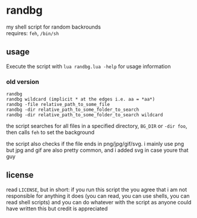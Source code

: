# randbg

my shell script for random backrounds<br>
requires: `feh`, `/bin/sh`<br>

## usage
Execute the script with `lua randbg.lua -help` for usage information

### old version
```
randbg
randbg wildcard (implicit * at the edges i.e. aa = *aa*)
randbg -file relative_path_to_some_file
randbg -dir relative_path_to_some_folder_to_search
randbg -dir relative_path_to_some_folder_to_search wildcard
```

the script searches for all files in a specified directory, `BG_DIR` or `-dir foo`, then calls
`feh` to set the background

the script also checks if the file ends in png/jpg/gif/svg. i mainly use png but jpg and gif are
also pretty common, and i added svg in case youre that guy

## license

read `LICENSE`, but in short:
if you run this script the you agree that i am not responsible for anything it does (you can read,
you can use shells, you can read shell scripts) and you can do whatever with the script as anyone
could have written this but credit is appreciated

